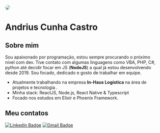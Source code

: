 <img width="auto" style="border-radius: 50%" src="https://avatars.githubusercontent.com/u/37779361?s=460&u=29f7f32888e34d5cac52bffb26b176dcdcd01284&v=4">

# Andrius Cunha Castro

## Sobre mim
Sou apaixonado por programação, estou sempre procurando o próximo nível com dev. Tive contato com algumas linguagens como VBA, PHP, C#, python até decidir focar em JS (__NodeJS__) a qual já estou desenvolvendo desde 2019. Sou focado, dedicado e gosto de trabalhar em equipe. 

 - Atualmente trabalhando na empresa **In-Haus Logística** na área de projetos e tecnologia .
 - Minha stack: ReactJS, Node.js, React Native & Typescript
 - Focado nos estudos em Elixir e Phoenix Framework.

## Meu contatos

[![Linkedin Badge](https://img.shields.io/badge/-Andrius%20Cunha%20Castro-blue?style=social&logo=Linkedin&link=https://www.linkedin.com/in/andrius-cunha-castro/)](https://www.linkedin.com/in/andrius-cunha-castro/) 
[![Gmail Badge](https://img.shields.io/badge/-alemaocastro1986@gmail.com-c14438?style=social&logo=Gmail&link=mailto:alemaocastro1986@gmail.com)](mailto:alemaocastro1986@gmail.com) 

